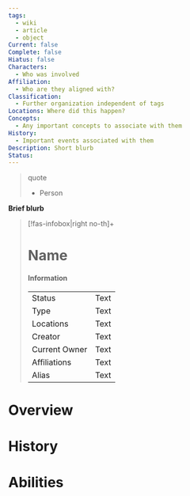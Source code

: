 ```yaml
---
tags:
  - wiki
  - article
  - object
Current: false
Complete: false
Hiatus: false
Characters:
  - Who was involved
Affiliation:
  - Who are they aligned with?
Classification:
  - Further organization independent of tags
Locations: Where did this happen?
Concepts:
  - Any important concepts to associate with them
History:
  - Important events associated with them
Description: Short blurb
Status:
---
```

> quote
> - Person

**Brief blurb**

> [!fas-infobox|right no-th]+
> # Name
> 
> 
> #### Information
> | | |
> | ---- | --- |
> | Status | Text |
> | Type | Text |
> | Locations | Text |
> | Creator | Text |
> | Current Owner | Text |
> | Affiliations | Text |
> | Alias | Text |
> 

# Overview

# History

# Abilities